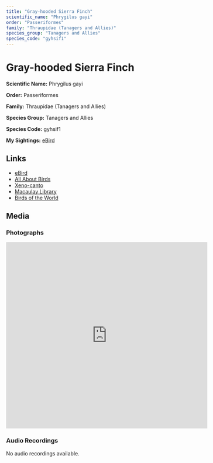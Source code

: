 ```yaml
---
title: "Gray-hooded Sierra Finch"
scientific_name: "Phrygilus gayi"
order: "Passeriformes"
family: "Thraupidae (Tanagers and Allies)"
species_group: "Tanagers and Allies"
species_code: "gyhsif1"
---
```


# Gray-hooded Sierra Finch

**Scientific Name:** Phrygilus gayi

**Order:** Passeriformes

**Family:** Thraupidae (Tanagers and Allies)

**Species Group:** Tanagers and Allies

**Species Code:** gyhsif1

**My Sightings:** [eBird](https://ebird.org/lifelist?r=world&time=life&spp=gyhsif1)

## Links
* [eBird](https://ebird.org/species/gyhsif1) 
* [All About Birds](https://www.allaboutbirds.org/guide/gyhsif1) 
* [Xeno-canto](https://www.xeno-canto.org/species/gyhsif1) 
* [Macaulay Library](https://search.macaulaylibrary.org/catalog?taxonCode=gyhsif1&sort=rating_rank_desc)
* [Birds of the World](https://birdsoftheworld.org/bow/species/gyhsif1)

## Media
### Photographs
<iframe src="https://macaulaylibrary.org/asset/625246796/embed" width="550" height="510" frameborder="0" allowfullscreen></iframe>

### Audio Recordings
No audio recordings available.
